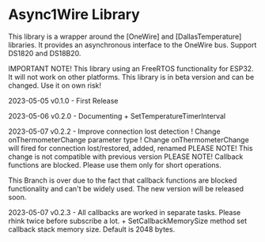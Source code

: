 # Async1Wire Library

This library is a wrapper around the [OneWire] and [DallasTemperature] libraries. It provides an asynchronous interface to the OneWire bus. 
Support DS1820 and DS18B20.

IMPORTANT NOTE!
This library using an FreeRTOS functionality for ESP32. It will not work on other platforms.
This library is in beta version and can be changed. Use it on own risk!

2023-05-05 v0.1.0 - First Release

2023-05-06 v0.2.0 - Documenting
                    + SetTemperatureTimerInterval

2023-05-07 v0.2.2 - Improve connection lost detection
                    ! Change onThermometerChange parameter type
                    ! Change onThermometerChange will fired for connection lost/restored, added, renamed
                    PLEASE NOTE! This change is not compatible with previous version
                    PLEASE NOTE! Callback functions are blocked. Please use them only for short operations.

This Branch is over due to the fact that callback functions are blocked functionality and can't be widely used. The new version will be released soon.

2023-05-07 v0.2.3 - All callbacks are worked in separate tasks. Please rhink twice before subscribe a lot.
                    + SetCallbackMemorySize method set callback stack memory size. Default is 2048 bytes.
